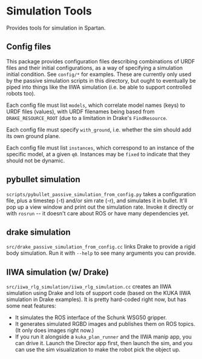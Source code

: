 Simulation Tools
=================
Provides tools for simulation in Spartan.

## Config files

This package provides configuration files describing
combinations of URDF files and their initial configurations,
as a way of specifying a simulation initial condition.
See `config/*` for examples. These are currently only
used by the passive simulation scripts in this directory, but
ought to eventually be piped into things like the IIWA simulation
(i.e. be able to support controlled robots too).

Each config file must list `models`, which correlate model
names (keys) to URDF files (values), with URDF filenames
being based from `DRAKE_RESOURCE_ROOT` (due to a limitation
in Drake's `FindResource`. 

Each config file must specify `with_ground`, i.e. whether the
sim should add its own ground plane.

Each config file must list `instances`, which correspond to
an instance of the specific model, at a given `q0`. Instances
may be `fixed` to indicate that they should not be dynamic.


## pybullet simulation

`scripts/pybullet_passive_simulation_from_config.py` takes
a configuration file, plus a timestep (-t) and/or sim rate (-r),
and simulates it in bullet. It'll pop up a view window and print
out the simulation rate. Invoke it directly or with `rosrun` --
it doesn't care about ROS or have many dependencies yet.

## drake simulation

`src/drake_passive_simulation_from_config.cc` links Drake to provide
a rigid body simulation. Run it with `--help` to see many arguments you
can provide.

## IIWA simulation (w/ Drake)

`src/iiwa_rlg_simulation/iiwa_rlg_simulation.cc` creates an IIWA simulation
using Drake and lots of support code (based on the KUKA IIWA simulation in
Drake examples). It is pretty hard-coded right now, but has some neat features:
- It simulates the ROS interface of the Schunk WSG50 gripper.
- It generates simulated RGBD images and publishes them on ROS topics. (It only
does images right now.)
- If you run it alongside a `kuka_plan_runner` and the IIWA manip app, you can
drive it. Launch the Director app first, then launch the sim, and you can use
the sim visualization to make the robot pick the object up.



